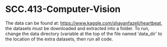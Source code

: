 # SCC.413-Computer-Vision
The data can be found at: https://www.kaggle.com/shayanfazeli/heartbeat, the datasets must be downloaded and extracted into a folder.
To run, change the data directory (variable at the top of the file named 'data_dir' to the location of the extra datasets, then run all code.

